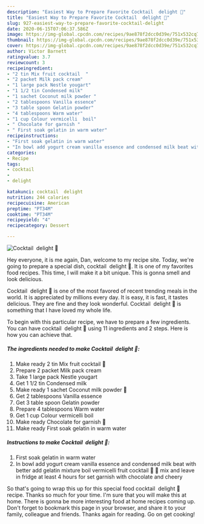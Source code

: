 ```yaml
---
description: "Easiest Way to Prepare Favorite Cocktail  delight 🍹"
title: "Easiest Way to Prepare Favorite Cocktail  delight 🍹"
slug: 927-easiest-way-to-prepare-favorite-cocktail-delight
date: 2020-06-15T07:06:37.586Z
image: https://img-global.cpcdn.com/recipes/9ae878f2dcc0d39e/751x532cq70/cocktail-delight-🍹-recipe-main-photo.jpg
thumbnail: https://img-global.cpcdn.com/recipes/9ae878f2dcc0d39e/751x532cq70/cocktail-delight-🍹-recipe-main-photo.jpg
cover: https://img-global.cpcdn.com/recipes/9ae878f2dcc0d39e/751x532cq70/cocktail-delight-🍹-recipe-main-photo.jpg
author: Victor Barnett
ratingvalue: 3.7
reviewcount: 3
recipeingredient:
- "2 tin Mix fruit cocktail  "
- "2 packet Milk pack cream"
- "1 large pack Nestle yougart"
- "1 1/2 tin Condensed milk"
- "1 sachet Coconut milk powder "
- "2 tablespoons Vanilla essence"
- "3 table spoon Gelatin powder"
- "4 tablespoons Warm water"
- "1 cup Colour vermicelli  boil"
- " Chocolate for garnish "
- " First soak gelatin in warm water"
recipeinstructions:
- "First soak gelatin in warm water"
- "In bowl add yogurt cream vanilla essence and condensed milk beat with better add gelatin mixture boil vermicelli fruit cocktail 🍹 🍉 mix and leave in fridge at least 4 hours for set garnish with chocolate and cheery"
categories:
- Recipe
tags:
- cocktail
- 
- delight

katakunci: cocktail  delight 
nutrition: 244 calories
recipecuisine: American
preptime: "PT34M"
cooktime: "PT34M"
recipeyield: "4"
recipecategory: Dessert

---
```



![Cocktail  delight 🍹](https://img-global.cpcdn.com/recipes/9ae878f2dcc0d39e/751x532cq70/cocktail-delight-🍹-recipe-main-photo.jpg)

Hey everyone, it is me again, Dan, welcome to my recipe site. Today, we're going to prepare a special dish, cocktail  delight 🍹. It is one of my favorites food recipes. This time, I will make it a bit unique. This is gonna smell and look delicious.

Cocktail  delight 🍹 is one of the most favored of recent trending meals in the world. It is appreciated by millions every day. It is easy, it is fast, it tastes delicious. They are fine and they look wonderful. Cocktail  delight 🍹 is something that I have loved my whole life.




To begin with this particular recipe, we have to prepare a few ingredients. You can have cocktail  delight 🍹 using 11 ingredients and 2 steps. Here is how you can achieve that.

<!--inarticleads1-->

##### The ingredients needed to make Cocktail  delight 🍹:

1. Make ready 2 tin Mix fruit cocktail  🍉
1. Prepare 2 packet Milk pack cream
1. Take 1 large pack Nestle yougart
1. Get 1 1/2 tin Condensed milk
1. Make ready 1 sachet Coconut milk powder 🌴
1. Get 2 tablespoons Vanilla essence
1. Get 3 table spoon Gelatin powder
1. Prepare 4 tablespoons Warm water
1. Get 1 cup Colour vermicelli  boil
1. Make ready  Chocolate for garnish 🍫
1. Make ready  First soak gelatin in warm water




<!--inarticleads2-->

##### Instructions to make Cocktail  delight 🍹:

1. First soak gelatin in warm water
1. In bowl add yogurt cream vanilla essence and condensed milk beat with better add gelatin mixture boil vermicelli fruit cocktail 🍹 🍉 mix and leave in fridge at least 4 hours for set garnish with chocolate and cheery




So that's going to wrap this up for this special food cocktail  delight 🍹 recipe. Thanks so much for your time. I'm sure that you will make this at home. There is gonna be more interesting food at home recipes coming up. Don't forget to bookmark this page in your browser, and share it to your family, colleague and friends. Thanks again for reading. Go on get cooking!
